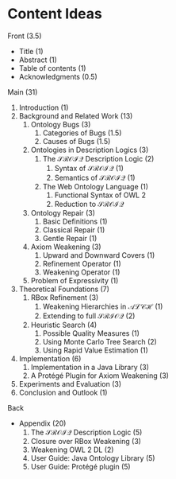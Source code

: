 # Content Ideas

Front (3.5)

- Title (1)
- Abstract (1)
- Table of contents (1)
- Acknowledgments (0.5)

Main (31)

1. Introduction (1)
2. Background and Related Work (13)
    1. Ontology Bugs (3)
        1. Categories of Bugs (1.5)
        2. Causes of Bugs (1.5)
    2. Ontologies in Description Logics (3)
        1. The $\mathcal{SROIQ}$ Description Logic (2)
            1. Syntax of $\mathcal{SROIQ}$ (1)
            2. Semantics of $\mathcal{SROIQ}$ (1)
        2. The Web Ontology Language (1)
            1. Functional Syntax of OWL 2
            2. Reduction to $\mathcal{SROIQ}$
    3. Ontology Repair (3)
        1. Basic Definitions (1)
        2. Classical Repair (1)
        3. Gentle Repair (1)
    4. Axiom Weakening (3)
        1. Upward and Downward Covers (1)
        2. Refinement Operator (1)
        3. Weakening Operator (1)
    5. Problem of Expressivity (1)
3. Theoretical Foundations (7)
    1. RBox Refinement (3)
        1. Weakening Hierarchies in $\mathcal{ALCH}$ (1)
        2. Extending to full $\mathcal{SRIOQ}$ (2)
    2. Heuristic Search (4)
        1. Possible Quality Measures (1)
        2. Using Monte Carlo Tree Search (2)
        3. Using Rapid Value Estimation (1)
4. Implementation (6)
    1. Implementation in a Java Library (3)
    2. A Protégé Plugin for Axiom Weakening (3)
5. Experiments and Evaluation (3)
6. Conclusion and Outlook (1)

Back

- Appendix (20)
    1. The $\mathcal{SROIQ}$ Description Logic (5)
    2. Closure over RBox Weakening (3)
    3. Weakening OWL 2 DL (2)
    4. User Guide: Java Ontology Library (5)
    5. User Guide: Protégé plugin (5)

